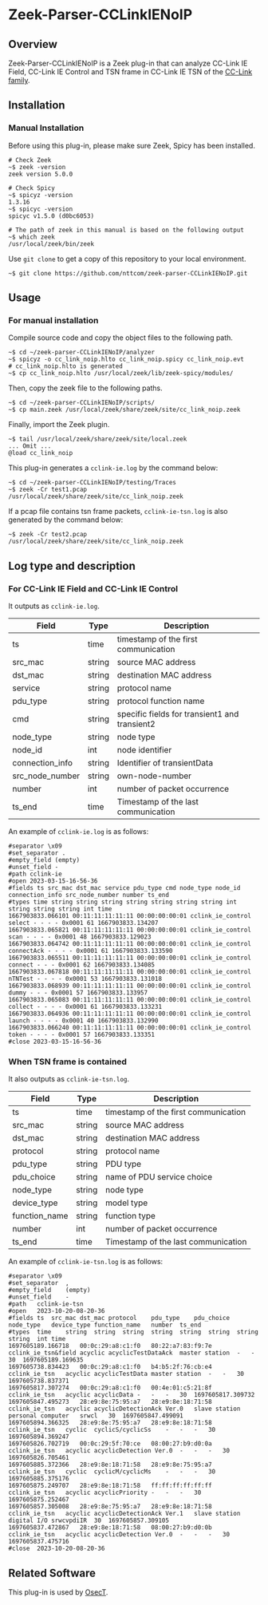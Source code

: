 # Zeek-Parser-CCLinkIENoIP

## Overview

Zeek-Parser-CCLinkIENoIP is a Zeek plug-in that can analyze CC-Link IE Field, CC-Link IE Control and TSN frame in CC-Link IE TSN of the [CC-Link family](https://www.cc-link.org/ja/cclink/index.html).

## Installation

### Manual Installation

Before using this plug-in, please make sure Zeek, Spicy has been installed.

````
# Check Zeek
~$ zeek -version
zeek version 5.0.0

# Check Spicy
~$ spicyz -version
1.3.16
~$ spicyc -version
spicyc v1.5.0 (d0bc6053)

# The path of zeek in this manual is based on the following output
~$ which zeek
/usr/local/zeek/bin/zeek
````

Use `git clone` to get a copy of this repository to your local environment.
```
~$ git clone https://github.com/nttcom/zeek-parser-CCLinkIENoIP.git
```

## Usage

### For manual installation

Compile source code and copy the object files to the following path.
```
~$ cd ~/zeek-parser-CCLinkIENoIP/analyzer
~$ spicyz -o cc_link_noip.hlto cc_link_noip.spicy cc_link_noip.evt
# cc_link_noip.hlto is generated
~$ cp cc_link_noip.hlto /usr/local/zeek/lib/zeek-spicy/modules/
```

Then, copy the zeek file to the following paths.
```
~$ cd ~/zeek-parser-CCLinkIENoIP/scripts/
~$ cp main.zeek /usr/local/zeek/share/zeek/site/cc_link_noip.zeek
```

Finally, import the Zeek plugin.
```
~$ tail /usr/local/zeek/share/zeek/site/local.zeek
... Omit ...
@load cc_link_noip
```

This plug-in generates a `cclink-ie.log` by the command below:
```
~$ cd ~/zeek-parser-CCLinkIENoIP/testing/Traces
~$ zeek -Cr test1.pcap /usr/local/zeek/share/zeek/site/cc_link_noip.zeek
```

If a pcap file contains tsn frame packets, `cclink-ie-tsn.log` is also generated by the command below:
```
~$ zeek -Cr test2.pcap /usr/local/zeek/share/zeek/site/cc_link_noip.zeek
```

## Log type and description

### For CC-Link IE Field and CC-Link IE Control

It outputs as `cclink-ie.log`.

| Field | Type | Description |
| --- | --- | --- |
| ts | time | timestamp of the first communication |
| src_mac | string | source MAC address |
| dst_mac | string | destination MAC address |
| service | string | protocol name |
| pdu_type | string | protocol function name |
| cmd | string | specific fields for transient1 and transient2 |
| node_type | string | node type |
| node_id | int | node identifier |
| connection_info | string | Identifier of transientData |
| src_node_number | string | own-node-number |
| number | int | number of packet occurrence |
| ts_end | time | Timestamp of the last communication |

An example of `cclink-ie.log` is as follows:
```
#separator \x09
#set_separator .
#empty_field (empty)
#unset_field -
#path cclink-ie
#open 2023-03-15-16-56-36
#fields ts src_mac dst_mac service pdu_type cmd node_type node_id connection_info src_node_number number ts_end
#types time string string string string string string string int string string string int time
1667903833.066101 00:11:11:11:11:11 00:00:00:00:01 cclink_ie_control select - - - - 0x0001 61 1667903833.134207
1667903833.065821 00:11:11:11:11:11 00:00:00:00:01 cclink_ie_control scan - - - - 0x0001 48 1667903833.129023
1667903833.064742 00:11:11:11:11:11 00:00:00:00:01 cclink_ie_control connectAck - - - - 0x0001 61 1667903833.133590
1667903833.065511 00:11:11:11:11:11 00:00:00:00:01 cclink_ie_control connect - - - 0x0001 62 1667903833.134085
1667903833.067818 00:11:11:11:11:11 00:00:00:00:01 cclink_ie_control nTNTest - - - - 0x0001 53 1667903833.131018
1667903833.068939 00:11:11:11:11:11 00:00:00:00:01 cclink_ie_control dummy - - - 0x0001 57 1667903833.133957
1667903833.065083 00:11:11:11:11:11 00:00:00:00:01 cclink_ie_control collect - - - - 0x0001 61 1667903833.133231
1667903833.064936 00:11:11:11:11:11 00:00:00:00:01 cclink_ie_control launch - - - - 0x0001 40 1667903833.132990
1667903833.066240 00:11:11:11:11:11 00:00:00:00:01 cclink_ie_control token - - - - 0x0001 57 1667903833.133351
#close 2023-03-15-16-56-36
```

### When TSN frame is contained

It also outputs as `cclink-ie-tsn.log`.

| Field | Type | Description |
| --- | --- | --- |
| ts | time | timestamp of the first communication |
| src_mac | string | source MAC address |
| dst_mac | string | destination MAC address |
| protocol | string | protocol name |
| pdu_type | string | PDU type |
| pdu_choice | string | name of PDU service choice |
| node_type | string | node type |
| device_type | string | model type |
| function_name | string | function type |
| number | int | number of packet occurrence |
| ts_end | time | Timestamp of the last communication |

An example of `cclink-ie-tsn.log` is as follows:
```
#separator \x09
#set_separator	,
#empty_field	(empty)
#unset_field	-
#path	cclink-ie-tsn
#open	2023-10-20-08-20-36
#fields	ts	src_mac	dst_mac	protocol	pdu_type	pdu_choice	node_type	device_type	function_name	number	ts_end
#types	time	string	string	string	string	string	string	string	string	int	time
1697605189.166718	00:0c:29:a8:c1:f0	80:22:a7:83:f9:7e	cclink_ie_tsn&field	acyclic	acyclicTestDataAck	master station	-	-	30	1697605189.169635
1697605738.834423	00:0c:29:a8:c1:f0	b4:b5:2f:76:cb:e4	cclink_ie_tsn	acyclic	acyclicTestData	master station	-	-	30	1697605738.837371
1697605817.307274	00:0c:29:a8:c1:f0	00:4e:01:c5:21:8f	cclink_ie_tsn	acyclic	acyclicData	-	-	-	30	1697605817.309732
1697605847.495273	28:e9:8e:75:95:a7	28:e9:8e:18:71:58	cclink_ie_tsn	acyclic	acyclicDetectionAck Ver.0	slave station	personal computer	srwcl	30	1697605847.499091
1697605894.366325	28:e9:8e:75:95:a7	28:e9:8e:18:71:58	cclink_ie_tsn	cyclic	cyclicS/cyclicSs	-	-	-	30	1697605894.369247
1697605826.702719	00:0c:29:5f:70:ce	08:00:27:b9:d0:0a	cclink_ie_tsn	acyclic	acyclicDetection Ver.0	-	-	-	30	1697605826.705461
1697605885.372366	28:e9:8e:18:71:58	28:e9:8e:75:95:a7	cclink_ie_tsn	cyclic	cyclicM/cyclicMs	-	-	-	30	1697605885.375176
1697605875.249707	28:e9:8e:18:71:58	ff:ff:ff:ff:ff:ff	cclink_ie_tsn	acyclic	acyclicPriority	-	-	-	30	1697605875.252467
1697605857.305008	28:e9:8e:75:95:a7	28:e9:8e:18:71:58	cclink_ie_tsn	acyclic	acyclicDetectionAck Ver.1	slave station	digital I/O	srwcvpdiIR	30	1697605857.309105
1697605837.472867	28:e9:8e:18:71:58	08:00:27:b9:d0:0b	cclink_ie_tsn	acyclic	acyclicDetection Ver.0	-	-	-	30	1697605837.475716
#close	2023-10-20-08-20-36
```

## Related Software

This plug-in is used by [OsecT](https://github.com/nttcom/OsecT).
